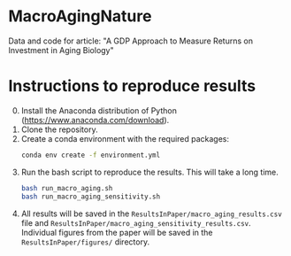# MacroAgingNature
Data and code for article: "A GDP Approach to Measure Returns on Investment in Aging Biology"

# Instructions to reproduce results
0. Install the Anaconda distribution of Python (https://www.anaconda.com/download).
1. Clone the repository.
2. Create a conda environment with the required packages:
   ```bash
   conda env create -f environment.yml
   ```
3. Run the bash script to reproduce the results. This will take a long time.
   ```bash
   bash run_macro_aging.sh
   bash run_macro_aging_sensitivity.sh
    ```
4. All results will be saved in the `ResultsInPaper/macro_aging_results.csv` file and `ResultsInPaper/macro_aging_sensitivity_results.csv`. Individual figures from the paper will be saved in the `ResultsInPaper/figures/` directory.
